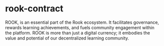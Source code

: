 # rook-contract
ROOK, is an essential part of the Rook ecosystem. It facilitates governance, rewards learning achievements, and fuels community engagement within the platform. ROOK is more than just a digital currency; it embodies the value and potential of our decentralized learning community.